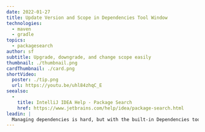 ```yaml
---
date: 2022-01-27
title: Update Version and Scope in Dependencies Tool Window
technologies:
  - maven
  - gradle
topics:
  - packagesearch
author: sf
subtitle: Upgrade, downgrade, and change scope easily
thumbnail: ./thumbnail.png
cardThumbnail: ./card.png
shortVideo:
  poster: ./tip.png
  url: https://youtu.be/uhl84zhqC_E
seealso:
  - 
    title: IntelliJ IDEA Help - Package Search
    href: https://www.jetbrains.com/help/idea/package-search.html
leadin: |
  Managing dependencies is hard, but with the built-in Dependencies tool window, you can upgrade, downgrade, remove existing dependencies, and change their scope.
---
```


